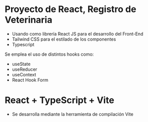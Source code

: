 # Proyecto de React, Registro de Veterinaria 

- Usando como librería React JS para el desarrollo del Front-End
- Tailwind CSS para el estilado de los componentes
- Typescript 

Se emplea el uso de distintos hooks como: 

- useState
- useReducer
- useContext
- React Hook Form

# React + TypeScript + Vite

- Se desarrolla mediante la herramienta de compilación Vite 